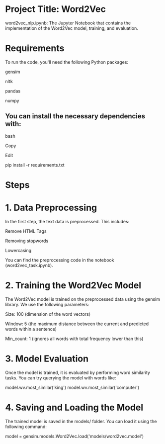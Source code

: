 # Project Title: Word2Vec

word2vec_nlp.ipynb: The Jupyter Notebook that contains the implementation of the Word2Vec model, training, and evaluation.

# Requirements
To run the code, you'll need the following Python packages:

gensim

nltk

pandas

numpy

## You can install the necessary dependencies with:

bash

Copy

Edit

pip install -r requirements.txt

# Steps
# 1. Data Preprocessing
In the first step, the text data is preprocessed. This includes:

Remove HTML Tags

Removing stopwords

Lowercasing

You can find the preprocessing code in the notebook (word2vec_task.ipynb).

# 2. Training the Word2Vec Model
   
The Word2Vec model is trained on the preprocessed data using the gensim library. We use the following parameters:

Size: 100 (dimension of the word vectors)

Window: 5 (the maximum distance between the current and predicted words within a sentence)

Min_count: 1 (ignores all words with total frequency lower than this)


# 3. Model Evaluation
Once the model is trained, it is evaluated by performing word similarity tasks. You can try querying the model with words like:

model.wv.most_similar('king')
model.wv.most_similar('computer')

# 4. Saving and Loading the Model
   
The trained model is saved in the models/ folder. You can load it using the following command:

model = gensim.models.Word2Vec.load('models/word2vec.model')

